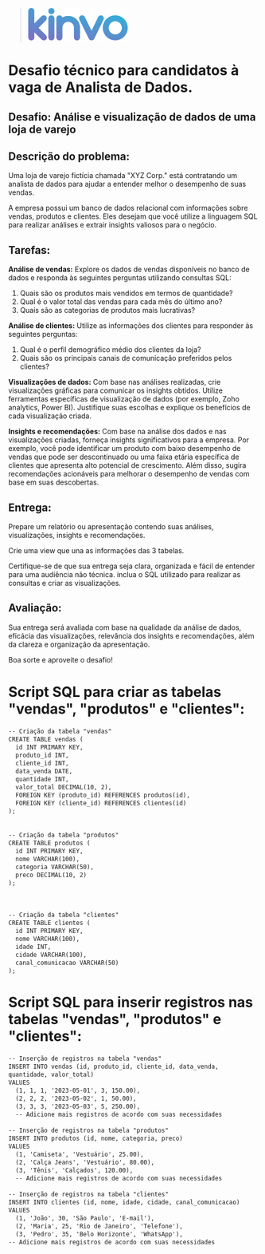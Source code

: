 > ![Logo Kinvo](https://github.com/kinvoapp/kinvo-mobile-test/blob/master/logo.svg)


# Desafio técnico para candidatos à vaga de Analista de Dados.

## Desafio: Análise e visualização de dados de uma loja de varejo

## Descrição do problema:
Uma loja de varejo fictícia chamada "XYZ Corp." está contratando um analista de dados para ajudar a entender melhor o desempenho de suas vendas. 

A empresa possui um banco de dados relacional com informações sobre vendas, produtos e clientes. Eles desejam que você utilize a linguagem SQL para realizar análises e extrair insights valiosos para o negócio.

## Tarefas:

**Análise de vendas:** Explore os dados de vendas disponíveis no banco de dados e responda às seguintes perguntas utilizando consultas SQL:

1. Quais são os produtos mais vendidos em termos de quantidade?
2. Qual é o valor total das vendas para cada mês do último ano?
3. Quais são as categorias de produtos mais lucrativas?

**Análise de clientes:** Utilize as informações dos clientes para responder às seguintes perguntas:

1. Qual é o perfil demográfico médio dos clientes da loja?
2. Quais são os principais canais de comunicação preferidos pelos clientes?

**Visualizações de dados:** Com base nas análises realizadas, crie visualizações gráficas para comunicar os insights obtidos. Utilize ferramentas específicas de visualização de dados (por exemplo, Zoho analytics, Power BI). Justifique suas escolhas e explique os benefícios de cada visualização criada.

**Insights e recomendações:** Com base na análise dos dados e nas visualizações criadas, forneça insights significativos para a empresa. Por exemplo, você pode identificar um produto com baixo desempenho de vendas que pode ser descontinuado ou uma faixa etária específica de clientes que apresenta alto potencial de crescimento. Além disso, sugira recomendações acionáveis para melhorar o desempenho de vendas com base em suas descobertas.



## Entrega:
Prepare um relatório ou apresentação contendo suas análises, visualizações, insights e recomendações. 

Crie uma view que una as informações das 3 tabelas.

Certifique-se de que sua entrega seja clara, organizada e fácil de entender para uma audiência não técnica. inclua o SQL utilizado para realizar as consultas e criar as visualizações.



## Avaliação:
Sua entrega será avaliada com base na qualidade da análise de dados, eficácia das visualizações, relevância dos insights e recomendações, além da clareza e organização da apresentação.

Boa sorte e aproveite o desafio!


# Script SQL para criar as tabelas "vendas", "produtos" e "clientes":

```
-- Criação da tabela "vendas"
CREATE TABLE vendas (
  id INT PRIMARY KEY,
  produto_id INT,
  cliente_id INT,
  data_venda DATE,
  quantidade INT,
  valor_total DECIMAL(10, 2),
  FOREIGN KEY (produto_id) REFERENCES produtos(id),
  FOREIGN KEY (cliente_id) REFERENCES clientes(id)
);


-- Criação da tabela "produtos"
CREATE TABLE produtos (
  id INT PRIMARY KEY,
  nome VARCHAR(100),
  categoria VARCHAR(50),
  preco DECIMAL(10, 2)
);



-- Criação da tabela "clientes"
CREATE TABLE clientes (
  id INT PRIMARY KEY,
  nome VARCHAR(100),
  idade INT,
  cidade VARCHAR(100),
  canal_comunicacao VARCHAR(50)
);
```

# Script SQL para inserir registros nas tabelas "vendas", "produtos" e "clientes":

```
-- Inserção de registros na tabela "vendas"
INSERT INTO vendas (id, produto_id, cliente_id, data_venda, quantidade, valor_total)
VALUES
  (1, 1, 1, '2023-05-01', 3, 150.00),
  (2, 2, 2, '2023-05-02', 1, 50.00),
  (3, 3, 3, '2023-05-03', 5, 250.00),
  -- Adicione mais registros de acordo com suas necessidades

-- Inserção de registros na tabela "produtos"
INSERT INTO produtos (id, nome, categoria, preco)
VALUES
  (1, 'Camiseta', 'Vestuário', 25.00),
  (2, 'Calça Jeans', 'Vestuário', 80.00),
  (3, 'Tênis', 'Calçados', 120.00),
  -- Adicione mais registros de acordo com suas necessidades

-- Inserção de registros na tabela "clientes"
INSERT INTO clientes (id, nome, idade, cidade, canal_comunicacao)
VALUES
  (1, 'João', 30, 'São Paulo', 'E-mail'),
  (2, 'Maria', 25, 'Rio de Janeiro', 'Telefone'),
  (3, 'Pedro', 35, 'Belo Horizonte', 'WhatsApp'),
-- Adicione mais registros de acordo com suas necessidades

```
  
